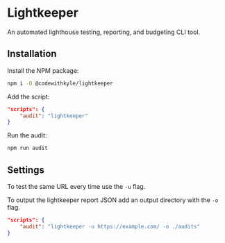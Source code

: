 # Lightkeeper

An automated lighthouse testing, reporting, and budgeting CLI tool.

## Installation

Install the NPM package:

```sh
npm i -D @codewithkyle/lightkeeper
```

Add the script:

```json
"scripts": {
    "audit": "lightkeeper"
}
```

Run the audit:

```sh
npm run audit
```

## Settings

To test the same URL every time use the `-u` flag.

To output the lightkeeper report JSON add an output directory with the `-o` flag.

```json
"scripts": {
    "audit": "lightkeeper -u https://example.com/ -o ./audits"
}
```
